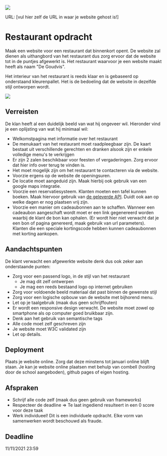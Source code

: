 <p><a href="../../actions"><img src="../../workflows/W3Validator/badge.svg"></a></p>

URL: [vul hier zelf de URL in waar je website gehost is!] 

# Restaurant opdracht
Maak een website voor een restaurant dat binnenkort opent. De website zal dienen als uithangbord van het restaurant dus zorg ervoor dat de website tot in de puntjes afgewerkt is. Het restaurant waarvoor je een website maakt heeft als naam "De Goudvis". 

Het interieur van het restaurant is reeds klaar en is gebaseerd op onderstaand kleurenpallet. Het is de bedoeling dat de website in dezelfde stijl ontworpen wordt.

![](/restaurant.png)

## Verreisten
De klan heeft al een duidelijk beeld van wat hij ongeveer wil. Hieronder vind je een oplijsting van wat hij minimaal wil:
* Welkomstpagina met informatie over het restaurant
* De menukaart van het restaurant moet raadpleegbaar zijn. De kaart bestaat uit verschillende gerechten en dranken alsook zijn er enkele volledige menu's te verkrijgen
* Er zijn 2 zalen beschikbaar voor feesten of vergaderingen. Zorg ervoor dat hier info over terug te vinden is.
* Het moet mogelijk zijn om het restaurant te contacteren via de website.
* Voorzie ergens op de website de openingsuren.
* De locatie moet aangeduid zijn. Maak hierbij ook gebruik van een google maps integratie.
* Voorzie een reservatiesysteem. Klanten moeten een tafel kunnen boeken. Maak hiervoor gebruik van [de geleverde API](restaurantAPI.http). Duidt ook aan op welke dagen er nog plaatsen vrij zijn. 
* Voorzie een manier om cadeaubonnen aan te schaffen. Wanneer een cadeaubon aangeschaft wordt moet er een link gegenereerd worden waarbij de klant de bon kan ophalen. (Er wordt hier niet verwacht dat je een bon of pagina genereerd, maak gebruik van url parameters). Klanten die een speciale kortingscode hebben kunnen cadeaubonnen met korting aankopen.


## Aandachtspunten
De klant verwacht een afgewerkte website denk dus ook zeker aan onderstaande punten:
* Zorg voor een passend logo, in de stijl van het restaurant
  * Je mag dit zelf ontwerpen
  * Je mag een reeds bestaand logo op internet gebruiken
* Zorg voor voldoende beeld materiaal dat past binnen de gewenste stijl
* Zorg voor een logische opbouw van de website met bijhorend menu.
* Let op je taalgebruik (maak dus geen schrijffouten)
* Er wordt een responsive design verwacht. De website moet zowel op smartphone als op computer goed bruikbaar zijn.
* Denk aan het gebruik van semantische tags
* Alle code moet zelf geschreven zijn
* Je website moet W3C validated zijn
* Let op details.

## Deployment
Plaats je website online. Zorg dat deze minstens tot januari online blijft staan.
Je kan je website online plaatsen met behulp van combell (hosting door de school aangeboden), github pages of eigen hosting.

## Afspraken
* Schrijf alle code zelf (maak dus geen gebruik van frameworks)
* Respecteer de deadline => Te laat ingediend resulteert in een 0 score voor deze taak
* Werk individueel! Dit is een individuele opdracht. Elke vorm van samenwerken wordt beschouwd als fraude.

## Deadline
11/11/2021 23:59



